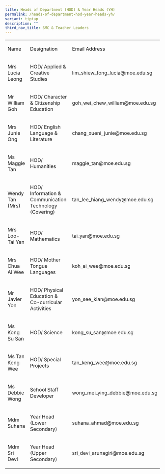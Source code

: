 ```yaml
---
title: Heads of Department (HOD) & Year Heads (YH)
permalink: /heads-of-department-hod-year-heads-yh/
variant: tiptap
description: ""
third_nav_title: SMC & Teacher Leaders
---
```

<table style="minWidth: 75px">
<colgroup>
<col>
<col>
<col>
</colgroup>
<tbody>
<tr>
<td rowspan="1" colspan="1">
<p>Name</p>
</td>
<td rowspan="1" colspan="1">
<p>Designation</p>
</td>
<td rowspan="1" colspan="1">
<p>Email Address</p>
</td>
</tr>
<tr>
<td rowspan="1" colspan="1">
<p>Mrs Lucia Leong</p>
</td>
<td rowspan="1" colspan="1">
<p>HOD/ Applied &amp; Creative Studies</p>
</td>
<td rowspan="1" colspan="1">
<p><a rel="noopener noreferrer nofollow" target="_blank">lim_shiew_fong_lucia@moe.edu.sg</a>
</p>
</td>
</tr>
<tr>
<td rowspan="1" colspan="1">
<p>Mr William Goh</p>
</td>
<td rowspan="1" colspan="1">
<p>HOD/ Character &amp; Citizenship Education</p>
</td>
<td rowspan="1" colspan="1">
<p><a rel="noopener noreferrer nofollow" target="_blank">goh_wei_chew_william@moe.edu.sg</a>
</p>
</td>
</tr>
<tr>
<td rowspan="1" colspan="1">
<p>Mrs Junie Ong</p>
</td>
<td rowspan="1" colspan="1">
<p>HOD/ English Language &amp; Literature</p>
</td>
<td rowspan="1" colspan="1">
<p><a rel="noopener noreferrer nofollow" target="_blank">chang_xueni_junie@moe.edu.sg</a>
</p>
</td>
</tr>
<tr>
<td rowspan="1" colspan="1">
<p>Ms Maggie Tan</p>
</td>
<td rowspan="1" colspan="1">
<p>HOD/ Humanities</p>
</td>
<td rowspan="1" colspan="1">
<p><a rel="noopener noreferrer nofollow" target="_blank">maggie_tan@moe.edu.sg</a>
</p>
</td>
</tr>
<tr>
<td rowspan="1" colspan="1">
<p>Wendy Tan (Mrs)</p>
</td>
<td rowspan="1" colspan="1">
<p>HOD/ Information &amp; Communication Technology (Covering)</p>
</td>
<td rowspan="1" colspan="1">
<p><a rel="noopener noreferrer nofollow" target="_blank">tan_lee_hiang_wendy@moe.edu.sg</a>
</p>
</td>
</tr>
<tr>
<td rowspan="1" colspan="1">
<p>Mrs Loo-Tai Yan</p>
</td>
<td rowspan="1" colspan="1">
<p>HOD/ Mathematics</p>
</td>
<td rowspan="1" colspan="1">
<p><a rel="noopener noreferrer nofollow" target="_blank">tai_yan@moe.edu.sg</a>
</p>
</td>
</tr>
<tr>
<td rowspan="1" colspan="1">
<p>Mrs Chua Ai Wee</p>
</td>
<td rowspan="1" colspan="1">
<p>HOD/ Mother Tongue Languages</p>
</td>
<td rowspan="1" colspan="1">
<p><a rel="noopener noreferrer nofollow" target="_blank">koh_ai_wee@moe.edu.sg</a>
</p>
</td>
</tr>
<tr>
<td rowspan="1" colspan="1">
<p>Mr Javier Yon</p>
</td>
<td rowspan="1" colspan="1">
<p>HOD/ Physical Education &amp; Co-curricular Activities</p>
</td>
<td rowspan="1" colspan="1">
<p><a rel="noopener noreferrer nofollow" target="_blank">yon_see_kian@moe.edu.sg</a>
</p>
</td>
</tr>
<tr>
<td rowspan="1" colspan="1">
<p>Ms Kong Su San</p>
</td>
<td rowspan="1" colspan="1">
<p>HOD/ Science&nbsp;</p>
</td>
<td rowspan="1" colspan="1">
<p><a rel="noopener noreferrer nofollow" target="_blank">kong_su_san@moe.edu.sg</a>
</p>
</td>
</tr>
<tr>
<td rowspan="1" colspan="1">
<p>Ms Tan Keng Wee</p>
</td>
<td rowspan="1" colspan="1">
<p>HOD/ Special Projects</p>
</td>
<td rowspan="1" colspan="1">
<p><a rel="noopener noreferrer nofollow" target="_blank">tan_keng_wee@moe.edu.sg</a>
</p>
</td>
</tr>
<tr>
<td rowspan="1" colspan="1">
<p>Ms Debbie Wong</p>
</td>
<td rowspan="1" colspan="1">
<p>School Staff Developer</p>
</td>
<td rowspan="1" colspan="1">
<p><a rel="noopener noreferrer nofollow" target="_blank">wong_mei_ying_debbie@moe.edu.sg</a>
</p>
</td>
</tr>
<tr>
<td rowspan="1" colspan="1">
<p>Mdm Suhana</p>
</td>
<td rowspan="1" colspan="1">
<p>Year Head (Lower Secondary)</p>
</td>
<td rowspan="1" colspan="1">
<p><a rel="noopener noreferrer nofollow" target="_blank">suhana_ahmad@moe.edu.sg</a>
</p>
</td>
</tr>
<tr>
<td rowspan="1" colspan="1">
<p>Mdm Sri Devi</p>
</td>
<td rowspan="1" colspan="1">
<p>Year Head (Upper Secondary)</p>
</td>
<td rowspan="1" colspan="1">
<p><a rel="noopener noreferrer nofollow" target="_blank">sri_devi_arunagiri@moe.edu.sg</a>
</p>
</td>
</tr>
</tbody>
</table>
<p></p>